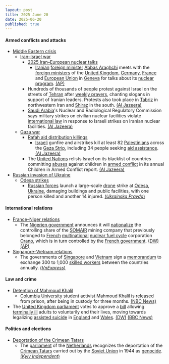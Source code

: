 ```yaml
---
layout: post
title: 2025 June 20
date: 2025-06-20
published: true
---
```



#### Armed conflicts and attacks

* [Middle Eastern crisis](https://en.wikipedia.org/wiki/Middle_Eastern_crisis_%282023%E2%80%93present%29 "Middle Eastern crisis (2023–present)")
  * [Iran–Israel war](https://en.wikipedia.org/wiki/Iran%E2%80%93Israel_war "Iran–Israel war")
    * [2025 Iran–European nuclear talks](https://en.wikipedia.org/wiki/2025_Iran%E2%80%93European_nuclear_talks "2025 Iran–European nuclear talks")
      * [Iranian](https://en.wikipedia.org/wiki/Iran "Iran") [foreign minister](https://en.wikipedia.org/wiki/Minister_of_Foreign_Affairs_%28Iran%29 "Minister of Foreign Affairs (Iran)") [Abbas Araghchi](https://en.wikipedia.org/wiki/Abbas_Araghchi "Abbas Araghchi") meets with the [foreign ministers](https://en.wikipedia.org/wiki/Foreign_minister "Foreign minister") of the [United Kingdom](https://en.wikipedia.org/wiki/United_Kingdom "United Kingdom"), [Germany](https://en.wikipedia.org/wiki/Germany "Germany"), [France](https://en.wikipedia.org/wiki/France "France") and [European Union](https://en.wikipedia.org/wiki/European_Union "European Union") in [Geneva](https://en.wikipedia.org/wiki/Geneva "Geneva") for talks about its [nuclear program](https://en.wikipedia.org/wiki/Nuclear_program_of_Iran "Nuclear program of Iran"). [(AP)](https://apnews.com/article/iran-nuclear-geneva-talks-europe-israel-0c9b3dff338f279c85d94885cb1b51b8)
    * Hundreds of thousands of people protest against Israel on the streets of [Tehran](https://en.wikipedia.org/wiki/Tehran "Tehran") after [weekly prayers](https://en.wikipedia.org/wiki/Salah "Salah"), chanting slogans in support of Iranian leaders. Protests also took place in [Tabriz](https://en.wikipedia.org/wiki/Tabriz "Tabriz") in northwestern Iran and [Shiraz](https://en.wikipedia.org/wiki/Shiraz "Shiraz") in the south. [(Al Jazeera)](https://aje.io/asdg2r?update=3788002)
    * [Saudi Arabia](https://en.wikipedia.org/wiki/Saudi_Arabia "Saudi Arabia")'s Nuclear and Radiological Regulatory Commission says military strikes on civilian nuclear facilities violate [international law](https://en.wikipedia.org/wiki/International_law "International law") in response to Israeli strikes on Iranian nuclear facilities. [(Al Jazeera)](https://aje.io/asdg2r?update=3787994)
  * [Gaza war](https://en.wikipedia.org/wiki/Gaza_war "Gaza war")
    * [Rafah aid distribution killings](https://en.wikipedia.org/wiki/Rafah_aid_distribution_killings "Rafah aid distribution killings")
      * [Israeli](https://en.wikipedia.org/wiki/Israel_Defense_Forces "Israel Defense Forces") gunfire and airstrikes kill at least 82 [Palestinians](https://en.wikipedia.org/wiki/Palestinians "Palestinians") across the [Gaza Strip](https://en.wikipedia.org/wiki/Gaza_Strip "Gaza Strip"), including 34 people seeking [aid assistance](https://en.wikipedia.org/wiki/Humanitarian_aid_during_the_Gaza_war "Humanitarian aid during the Gaza war"). [(Al Jazeera)](https://www.aljazeera.com/news/2025/6/20/at-least-35-killed-in-new-israeli-attack-on-gaza-aid-seekers)
    * The [United Nations](https://en.wikipedia.org/wiki/United_Nation "United Nation") relists Israel on its blacklist of countries committing [abuses](https://en.wikipedia.org/wiki/Abuse "Abuse") against children in [armed conflict](https://en.wikipedia.org/wiki/Armed_conflict "Armed conflict") in its annual Children in Armed Conflict report. [(Al Jazeera)](https://www.aljazeera.com/news/2025/6/20/israel-again-included-in-un-blacklist-for-grave-violations-against-children)
* [Russian invasion of Ukraine](https://en.wikipedia.org/wiki/Russian_invasion_of_Ukraine "Russian invasion of Ukraine")
  * [Odesa strikes](https://en.wikipedia.org/wiki/Odesa_strikes_%282022%E2%80%93present%29 "Odesa strikes (2022–present)")
    * [Russian forces](https://en.wikipedia.org/wiki/Russian_Armed_Forces "Russian Armed Forces") launch a large-scale [drone](https://en.wikipedia.org/wiki/Drone_warfare "Drone warfare") strike at [Odesa](https://en.wikipedia.org/wiki/Odesa "Odesa"), [Ukraine](https://en.wikipedia.org/wiki/Ukraine "Ukraine"), damaging buildings and public facilities, with one person killed and another 14 injured. [(*Ukrainska Pravda*)](https://www.pravda.com.ua/eng/news/2025/06/20/7517947/)

#### International relations

* [France–Niger relations](https://en.wikipedia.org/wiki/France%E2%80%93Niger_relations "France–Niger relations")
  * The [Nigerien government](https://en.wikipedia.org/wiki/Government_of_Niger "Government of Niger") announces it will [nationalize](https://en.wikipedia.org/wiki/Nationalization "Nationalization") the controlling share of the [SOMAIR](https://en.wikipedia.org/wiki/SOMAIR "SOMAIR") mining company that previously belonged to [French](https://en.wikipedia.org/wiki/France "France") [multinational](https://en.wikipedia.org/wiki/Multinational_corporation "Multinational corporation") [nuclear fuel cycle](https://en.wikipedia.org/wiki/Nuclear_fuel_cycle "Nuclear fuel cycle") corporation [Orano](https://en.wikipedia.org/wiki/Orano "Orano"), which is in turn controlled by the [French government](https://en.wikipedia.org/wiki/French_government "French government"). [(DW)](https://www.dw.com/en/niger-to-nationalize-french-share-in-uranium-company-somair/a-72979089) [(AP)](https://apnews.com/article/niger-uranium-somair-orano-sahel-4a3a9490d9c4f89edd3906a98ba2f79a)
* [Singapore–Vietnam relations](https://en.wikipedia.org/wiki/Singapore%E2%80%93Vietnam_relations "Singapore–Vietnam relations")
  * The governments of [Singapore](https://en.wikipedia.org/wiki/Singapore "Singapore") and [Vietnam](https://en.wikipedia.org/wiki/Vietnam "Vietnam") sign a [memorandum](https://en.wikipedia.org/wiki/Memorandum "Memorandum") to exchange 300 to 1,000 [skilled workers](https://en.wikipedia.org/wiki/Skilled_worker "Skilled worker") between the countries annually. [(*VnExpress*)](https://e.vnexpress.net/news/news/education/vietnam-singapore-to-exchange-1-000-talented-workers-each-year-under-new-program-4903941.html)

#### Law and crime

* [Detention of Mahmoud Khalil](https://en.wikipedia.org/wiki/Detention_of_Mahmoud_Khalil "Detention of Mahmoud Khalil")
  * [Columbia University](https://en.wikipedia.org/wiki/Columbia_University "Columbia University") student activist Mahmoud Khalil is released from prison, after being in custody for three months. [(NBC News)](https://www.nbcnews.com/news/us-news/mahmoud-khalil-ordered-released-federal-judge-rcna214163)
* The [United Kingdom parliament](https://en.wikipedia.org/wiki/United_Kingdom_parliament "United Kingdom parliament") votes to approve a [bill](https://en.wikipedia.org/wiki/Terminally_Ill_Adults_%28End_of_Life%29_Bill "Terminally Ill Adults (End of Life) Bill") allowing [terminally ill](https://en.wikipedia.org/wiki/Terminal_illness "Terminal illness") adults to voluntarily end their lives, moving towards legalizing [assisted suicide](https://en.wikipedia.org/wiki/Assisted_suicide "Assisted suicide") in [England](https://en.wikipedia.org/wiki/England "England") and [Wales](https://en.wikipedia.org/wiki/Wales "Wales"). [(DW)](https://www.dw.com/en/uk-parliament-backs-assisted-dying-bill-in-historic-vote/a-72988943) [(BBC News)](https://www.bbc.com/news/live/cg4ry0pge4kt)

#### Politics and elections

* [Deportation of the Crimean Tatars](https://en.wikipedia.org/wiki/Deportation_of_the_Crimean_Tatars "Deportation of the Crimean Tatars")
  * The [parliament](https://en.wikipedia.org/wiki/States_General_of_the_Netherlands "States General of the Netherlands") of the [Netherlands](https://en.wikipedia.org/wiki/Netherlands "Netherlands") recognizes the deportation of the [Crimean Tatars](https://en.wikipedia.org/wiki/Crimean_Tatars "Crimean Tatars") carried out by the [Soviet Union](https://en.wikipedia.org/wiki/Soviet_Union "Soviet Union") in 1944 as [genocide](https://en.wikipedia.org/wiki/Genocide "Genocide"). [(*Kyiv Independent*)](https://kyivindependent.com/dutch-parliament-recognizes-1944-deportation-of-crimean-tatars-as-genocide/)

